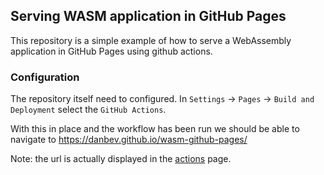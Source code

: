 ## Serving WASM application in GitHub Pages
This repository is a simple example of how to serve a WebAssembly application in
GitHub Pages using github actions.


### Configuration
The repository itself need to configured. In `Settings` -> `Pages` ->
`Build and Deployment` select the `GitHub Actions`.

With this in place and the workflow has been run we should be able to navigate
to https://danbev.github.io/wasm-github-pages/

Note: the url is actually displayed in the
[actions](https://github.com/danbev/wasm-github-pages/actions/runs/14152577900) page.

